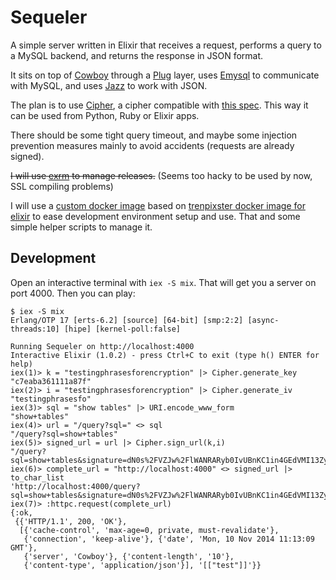# Sequeler

A simple server written in Elixir that receives a request,
performs a query to a MySQL backend, and returns the response in JSON format.

It sits on top of [Cowboy](https://github.com/ninenines/cowboy)
through a [Plug](https://github.com/elixir-lang/plug) layer,
uses [Emysql](https://github.com/Eonblast/Emysql) to communicate with MySQL,
and uses [Jazz](https://github.com/meh/jazz) to work with JSON.

The plan is to use [Cipher](https://github.com/rubencaro/cipher), a cipher
compatible with [this spec](https://gist.github.com/rubencaro/9545060#file-gistfile3-ex).
This way it can be used from Python, Ruby or Elixir apps.

There should be some tight query timeout, and maybe some injection
prevention measures mainly to avoid accidents (requests are already signed).

~~I will use [exrm](https://github.com/bitwalker/exrm) to manage releases.~~
(Seems too hacky to be used by now, SSL compiling problems)

I will use a [custom docker image](https://registry.hub.docker.com/u/rubencaro/elixir_mysql/)
based on [trenpixster docker image for elixir](https://registry.hub.docker.com/u/trenpixster/elixir/)
to ease development environment setup and use. That and some simple helper scripts to manage it.


## Development

Open an interactive terminal with `iex -S mix`. That will get you a server
on port 4000. Then you can play:

```
$ iex -S mix
Erlang/OTP 17 [erts-6.2] [source] [64-bit] [smp:2:2] [async-threads:10] [hipe] [kernel-poll:false]

Running Sequeler on http://localhost:4000
Interactive Elixir (1.0.2) - press Ctrl+C to exit (type h() ENTER for help)
iex(1)> k = "testingphrasesforencryption" |> Cipher.generate_key
"c7eaba361111a87f"
iex(2)> i = "testingphrasesforencryption" |> Cipher.generate_iv
"testingphrasesfo"
iex(3)> sql = "show tables" |> URI.encode_www_form
"show+tables"
iex(4)> url = "/query?sql=" <> sql
"/query?sql=show+tables"
iex(5)> signed_url = url |> Cipher.sign_url(k,i)
"/query?sql=show+tables&signature=dN0s%2FVZJw%2FlWANRARyb0IvUBnKC1in4GEdVMI13Zy0oBr%2FHx28rNvU5q2nXOyDw%2F"
iex(6)> complete_url = "http://localhost:4000" <> signed_url |> to_char_list
'http://localhost:4000/query?sql=show+tables&signature=dN0s%2FVZJw%2FlWANRARyb0IvUBnKC1in4GEdVMI13Zy0rS%2B9o73VsFLvS6jp%2BZkBEU'
iex(7)> :httpc.request(complete_url)
{:ok,
 {{'HTTP/1.1', 200, 'OK'},
  [{'cache-control', 'max-age=0, private, must-revalidate'},
   {'connection', 'keep-alive'}, {'date', 'Mon, 10 Nov 2014 11:13:09 GMT'},
   {'server', 'Cowboy'}, {'content-length', '10'},
   {'content-type', 'application/json'}], '[["test"]]'}}
```
